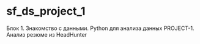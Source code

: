 # sf_ds_project_1
 Блок 1. Знакомство с данными. Python для анализа данных  PROJECT-1. Анализ резюме из HeadHunter 
